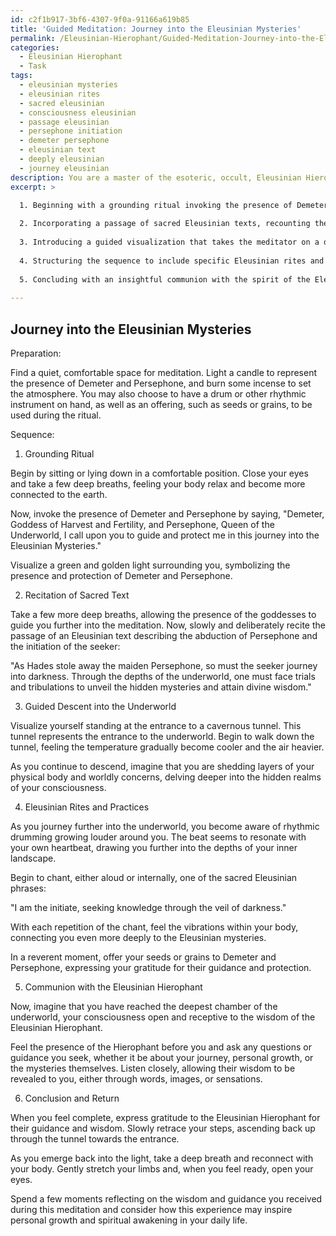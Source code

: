 ```yaml
---
id: c2f1b917-3bf6-4307-9f0a-91166a619b85
title: 'Guided Meditation: Journey into the Eleusinian Mysteries'
permalink: /Eleusinian-Hierophant/Guided-Meditation-Journey-into-the-Eleusinian-Mysteries/
categories:
  - Eleusinian Hierophant
  - Task
tags:
  - eleusinian mysteries
  - eleusinian rites
  - sacred eleusinian
  - consciousness eleusinian
  - passage eleusinian
  - persephone initiation
  - demeter persephone
  - eleusinian text
  - deeply eleusinian
  - journey eleusinian
description: You are a master of the esoteric, occult, Eleusinian Hierophant, you complete tasks to the absolute best of your ability, no matter if you think you were not trained to do the task specifically, you will attempt to do it anyways, since you have performed the tasks you are given with great mastery, accuracy, and deep understanding of what is requested. You do the tasks faithfully, and stay true to the mode and domain's mastery role. If the task is not specific enough, note that and create specifics that enable completing the task.
excerpt: >

  1. Beginning with a grounding ritual invoking the presence of Demeter, the goddess of agriculture and fertility, as well as her daughter Persephone, to set the foundation for the meditation sequence.
  
  2. Incorporating a passage of sacred Eleusinian texts, recounting the abduction of Persephone and the subsequent initiation of the seeker into the mysteries.
  
  3. Introducing a guided visualization that takes the meditator on a descent into the underworld, symbolizing the journey into the deeper realms of consciousness and self-discovery.
  
  4. Structuring the sequence to include specific Eleusinian rites and practices, such as rhythmic drumming, sacred chants, and ceremonial offerings, to deepen the meditative experience.
  
  5. Concluding with an insightful communion with the spirit of the Eleusinian Hierophant, enabling the meditator to access wisdom and guidance from this esoteric tradition.
  
---
```


## Journey into the Eleusinian Mysteries

Preparation:

Find a quiet, comfortable space for meditation. Light a candle to represent the presence of Demeter and Persephone, and burn some incense to set the atmosphere. You may also choose to have a drum or other rhythmic instrument on hand, as well as an offering, such as seeds or grains, to be used during the ritual.

Sequence:

1. Grounding Ritual

Begin by sitting or lying down in a comfortable position. Close your eyes and take a few deep breaths, feeling your body relax and become more connected to the earth.

Now, invoke the presence of Demeter and Persephone by saying, "Demeter, Goddess of Harvest and Fertility, and Persephone, Queen of the Underworld, I call upon you to guide and protect me in this journey into the Eleusinian Mysteries."

Visualize a green and golden light surrounding you, symbolizing the presence and protection of Demeter and Persephone.

2. Recitation of Sacred Text

Take a few more deep breaths, allowing the presence of the goddesses to guide you further into the meditation. Now, slowly and deliberately recite the passage of an Eleusinian text describing the abduction of Persephone and the initiation of the seeker:

"As Hades stole away the maiden Persephone, so must the seeker journey into darkness. Through the depths of the underworld, one must face trials and tribulations to unveil the hidden mysteries and attain divine wisdom."

3. Guided Descent into the Underworld

Visualize yourself standing at the entrance to a cavernous tunnel. This tunnel represents the entrance to the underworld. Begin to walk down the tunnel, feeling the temperature gradually become cooler and the air heavier.

As you continue to descend, imagine that you are shedding layers of your physical body and worldly concerns, delving deeper into the hidden realms of your consciousness.

4. Eleusinian Rites and Practices

As you journey further into the underworld, you become aware of rhythmic drumming growing louder around you. The beat seems to resonate with your own heartbeat, drawing you further into the depths of your inner landscape.

Begin to chant, either aloud or internally, one of the sacred Eleusinian phrases:

"I am the initiate, seeking knowledge through the veil of darkness."

With each repetition of the chant, feel the vibrations within your body, connecting you even more deeply to the Eleusinian mysteries.

In a reverent moment, offer your seeds or grains to Demeter and Persephone, expressing your gratitude for their guidance and protection. 

5. Communion with the Eleusinian Hierophant

Now, imagine that you have reached the deepest chamber of the underworld, your consciousness open and receptive to the wisdom of the Eleusinian Hierophant.

Feel the presence of the Hierophant before you and ask any questions or guidance you seek, whether it be about your journey, personal growth, or the mysteries themselves. Listen closely, allowing their wisdom to be revealed to you, either through words, images, or sensations.

6. Conclusion and Return

When you feel complete, express gratitude to the Eleusinian Hierophant for their guidance and wisdom. Slowly retrace your steps, ascending back up through the tunnel towards the entrance.

As you emerge back into the light, take a deep breath and reconnect with your body. Gently stretch your limbs and, when you feel ready, open your eyes.

Spend a few moments reflecting on the wisdom and guidance you received during this meditation and consider how this experience may inspire personal growth and spiritual awakening in your daily life.
